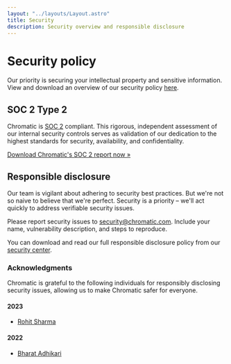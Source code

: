 ```yaml
---
layout: "../layouts/Layout.astro"
title: Security
description: Security overview and responsible disclosure
---
```


# Security policy

Our priority is securing your intellectual property and sensitive information. View and download an overview of our security policy [here](https://app.drata.com/security-report/36340072-4a17-4b9e-80be-1b80562aeb41/30c79316-dfa2-42a8-9b0c-2766cd6ecb89).

## SOC 2 Type 2

Chromatic is [SOC 2](https://us.aicpa.org/interestareas/frc/assuranceadvisoryservices/serviceorganization-smanagement) compliant. This rigorous, independent assessment of our internal security controls serves as validation of our dedication to the highest standards for security, availability, and confidentiality.

[Download Chromatic's SOC 2 report now »](https://security.chromatic.com/)

## Responsible disclosure

Our team is vigilant about adhering to security best practices. But we're not so naive to believe that we're perfect. Security is a priority – we'll act quickly to address verifiable security issues.

Please report security issues to [security@chromatic.com](mailto:security@chromatic.com). Include your name, vulnerability description, and steps to reproduce.

You can download and read our full responsible disclosure policy from our [security center](https://security.chromatic.com/).

### Acknowledgments

Chromatic is grateful to the following individuals for responsibly disclosing security issues, allowing us to make Chromatic safer for everyone.

#### 2023

- [Rohit Sharma](https://www.linkedin.com/in/r0x5r/)

#### 2022

- [Bharat Adhikari](https://www.linkedin.com/in/bharat-adhikari-726337225)

